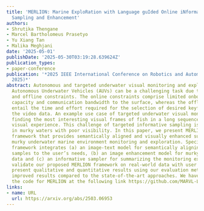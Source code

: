 ```yaml
---
title: 'MERLION: Marine ExploRation with Language guIded Online iNformative Visual
  Sampling and Enhancement'
authors:
- Shrutika Thengane
- Marcel Bartholomeus Prasetyo
- Yu Xiang Tan
- Malika Meghjani
date: '2025-05-01'
publishDate: '2025-05-30T03:19:28.639624Z'
publication_types:
- paper-conference
publication: '*2025 IEEE International Conference on Robotics and Automation (ICRA
  2025)*'
abstract: Autonomous and targeted underwater visual monitoring and exploration using
  Autonomous Underwater Vehicles (AUVs) can be a challenging task due to both online
  and offline constraints. The online constraints comprise limited onboard storage
  capacity and communication bandwidth to the surface, whereas the offline constraints
  entail the time and effort required for the selection of desired keyframes from
  the video data. An example use case of targeted underwater visual monitoring is
  finding the most interesting visual frames of fish in a long sequence of an AUV’s
  visual experience. This challenge of targeted informative sampling is further aggravated
  in murky waters with poor visibility. In this paper, we present MERLION, a novel
  framework that provides semantically aligned and visually enhanced summaries for
  murky underwater marine environment monitoring and exploration. Specifically, our
  framework integrates (a) an image-text model for semantically aligning the visual
  samples to the user’s needs, (b) an image enhancement model for murky water visual
  data and (c) an informative sampler for summarizing the monitoring experience. We
  validate our proposed MERLION framework on real-world data with user studies and
  present qualitative and quantitative results using our evaluation metric and show
  improved results compared to the state-of-the-art approaches. We have open-sourced
  the code for MERLION at the following link https://github.com/MARVL-Lab/MERLION.git.
links:
- name: URL
  url: https://arxiv.org/abs/2503.06953
---
```

